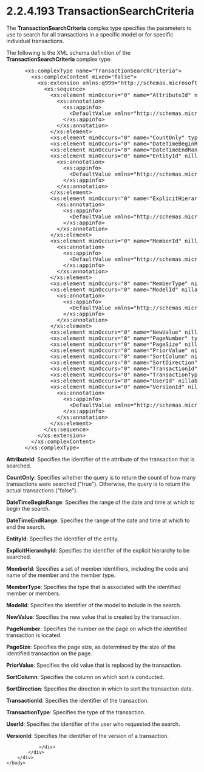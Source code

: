 <html dir="LTR" xmlns:mshelp="http://msdn.microsoft.com/mshelp" xmlns:ddue="http://ddue.schemas.microsoft.com/authoring/2003/5" xmlns:xlink="http://www.w3.org/1999/xlink" xmlns:tool="http://www.microsoft.com/tooltip">
    <head>
        <meta http-equiv="Content-Type" content="text/html; CHARSET=utf-8"></meta>
        <meta name="save" content="history"></meta>
        <title>2.2.4.193 TransactionSearchCriteria</title>
        <xml>
            <mshelp:toctitle title="2.2.4.193 TransactionSearchCriteria"></mshelp:toctitle>
            <mshelp:rltitle title="[MS-SSMDSWS-15]: TransactionSearchCriteria"></mshelp:rltitle>
            <mshelp:keyword index="A" term="d6354c4a-1cdb-400d-a395-9932a650a745"></mshelp:keyword>
            <mshelp:attr name="DCSext.ContentType" value="open specification"></mshelp:attr>
            <mshelp:attr name="AssetID" value="d6354c4a-1cdb-400d-a395-9932a650a745"></mshelp:attr>
            <mshelp:attr name="TopicType" value="kbRef"></mshelp:attr>
            <mshelp:attr name="DCSext.Title" value="[MS-SSMDSWS-15]: TransactionSearchCriteria" />
        </xml>
    </head>
    <body>
        <div id="header">
            <h1 class="heading">2.2.4.193 TransactionSearchCriteria</h1>
        </div>
        <div id="mainSection">
            <div id="mainBody">
                <div id="allHistory" class="saveHistory"></div>
                <div id="sectionSection0" class="section" name="collapseableSection">
                    

<p>The <b>TransactionSearchCriteria</b> complex type specifies
the parameters to use to search for all transactions in a specific model or for
specific individual transactions.</p>

<p>The following is the XML schema definition of the <b>TransactionSearchCriteria</b>
complex type.</p>

<dl>
<dd>
<div><pre> &lt;xs:complexType name=&quot;TransactionSearchCriteria&quot;&gt;
   &lt;xs:complexContent mixed=&quot;false&quot;&gt;
     &lt;xs:extension xmlns:q999=&quot;http://schemas.microsoft.com/sqlserver/masterdataservices/2009/09&quot; base=&quot;q999:DataContractBase&quot;&gt;
       &lt;xs:sequence&gt;
         &lt;xs:element minOccurs=&quot;0&quot; name=&quot;AttributeId&quot; nillable=&quot;true&quot; type=&quot;q999:Identifier&quot;&gt;
           &lt;xs:annotation&gt;
             &lt;xs:appinfo&gt;
               &lt;DefaultValue xmlns=&quot;http://schemas.microsoft.com/2003/10/Serialization/&quot; EmitDefaultValue=&quot;false&quot;/&gt;
             &lt;/xs:appinfo&gt;
           &lt;/xs:annotation&gt;
         &lt;/xs:element&gt;
         &lt;xs:element minOccurs=&quot;0&quot; name=&quot;CountOnly&quot; type=&quot;xs:boolean&quot;/&gt;
         &lt;xs:element minOccurs=&quot;0&quot; name=&quot;DateTimeBeginRange&quot; nillable=&quot;true&quot; type=&quot;xs:dateTime&quot;/&gt;
         &lt;xs:element minOccurs=&quot;0&quot; name=&quot;DateTimeEndRange&quot; nillable=&quot;true&quot; type=&quot;xs:dateTime&quot;/&gt;
         &lt;xs:element minOccurs=&quot;0&quot; name=&quot;EntityId&quot; nillable=&quot;true&quot; type=&quot;q999:Identifier&quot;&gt;
           &lt;xs:annotation&gt;
             &lt;xs:appinfo&gt;
               &lt;DefaultValue xmlns=&quot;http://schemas.microsoft.com/2003/10/Serialization/&quot; EmitDefaultValue=&quot;false&quot;/&gt;
             &lt;/xs:appinfo&gt;
           &lt;/xs:annotation&gt;
         &lt;/xs:element&gt;
         &lt;xs:element minOccurs=&quot;0&quot; name=&quot;ExplicitHierarchyId&quot; nillable=&quot;true&quot; type=&quot;q999:Identifier&quot;&gt;
           &lt;xs:annotation&gt;
             &lt;xs:appinfo&gt;
               &lt;DefaultValue xmlns=&quot;http://schemas.microsoft.com/2003/10/Serialization/&quot; EmitDefaultValue=&quot;false&quot;/&gt;
             &lt;/xs:appinfo&gt;
           &lt;/xs:annotation&gt;
         &lt;/xs:element&gt;
         &lt;xs:element minOccurs=&quot;0&quot; name=&quot;MemberId&quot; nillable=&quot;true&quot; type=&quot;q999:MemberIdentifier&quot;&gt;
           &lt;xs:annotation&gt;
             &lt;xs:appinfo&gt;
               &lt;DefaultValue xmlns=&quot;http://schemas.microsoft.com/2003/10/Serialization/&quot; EmitDefaultValue=&quot;false&quot;/&gt;
             &lt;/xs:appinfo&gt;
           &lt;/xs:annotation&gt;
         &lt;/xs:element&gt;
         &lt;xs:element minOccurs=&quot;0&quot; name=&quot;MemberType&quot; nillable=&quot;true&quot; type=&quot;q999:MemberType&quot;/&gt;
         &lt;xs:element minOccurs=&quot;0&quot; name=&quot;ModelId&quot; nillable=&quot;true&quot; type=&quot;q999:Identifier&quot;&gt;
           &lt;xs:annotation&gt;
             &lt;xs:appinfo&gt;
               &lt;DefaultValue xmlns=&quot;http://schemas.microsoft.com/2003/10/Serialization/&quot; EmitDefaultValue=&quot;false&quot;/&gt;
             &lt;/xs:appinfo&gt;
           &lt;/xs:annotation&gt;
         &lt;/xs:element&gt;
         &lt;xs:element minOccurs=&quot;0&quot; name=&quot;NewValue&quot; nillable=&quot;true&quot; type=&quot;xs:string&quot;/&gt;
         &lt;xs:element minOccurs=&quot;0&quot; name=&quot;PageNumber&quot; type=&quot;xs:int&quot;/&gt;
         &lt;xs:element minOccurs=&quot;0&quot; name=&quot;PageSize&quot; nillable=&quot;true&quot; type=&quot;xs:int&quot;/&gt;
         &lt;xs:element minOccurs=&quot;0&quot; name=&quot;PriorValue&quot; nillable=&quot;true&quot; type=&quot;xs:string&quot;/&gt;
         &lt;xs:element minOccurs=&quot;0&quot; name=&quot;SortColumn&quot; nillable=&quot;true&quot; type=&quot;xs:string&quot;/&gt;
         &lt;xs:element minOccurs=&quot;0&quot; name=&quot;SortDirection&quot; nillable=&quot;true&quot; type=&quot;q999:SortDirection&quot;/&gt;
         &lt;xs:element minOccurs=&quot;0&quot; name=&quot;TransactionId&quot; nillable=&quot;true&quot; type=&quot;xs:int&quot;/&gt;
         &lt;xs:element minOccurs=&quot;0&quot; name=&quot;TransactionType&quot; nillable=&quot;true&quot; type=&quot;q999:TransactionType&quot;/&gt;
         &lt;xs:element minOccurs=&quot;0&quot; name=&quot;UserId&quot; nillable=&quot;true&quot; type=&quot;q999:Identifier&quot;/&gt;
         &lt;xs:element minOccurs=&quot;0&quot; name=&quot;VersionId&quot; nillable=&quot;true&quot; type=&quot;q999:Identifier&quot;&gt;
           &lt;xs:annotation&gt;
             &lt;xs:appinfo&gt;
               &lt;DefaultValue xmlns=&quot;http://schemas.microsoft.com/2003/10/Serialization/&quot; EmitDefaultValue=&quot;false&quot;/&gt;
             &lt;/xs:appinfo&gt;
           &lt;/xs:annotation&gt;
         &lt;/xs:element&gt;
       &lt;/xs:sequence&gt;
     &lt;/xs:extension&gt;
   &lt;/xs:complexContent&gt;
 &lt;/xs:complexType&gt;
</pre></div>
</dd></dl>

<p><b>AttributeId</b>: Specifies the identifier of the
attribute of the transaction that is searched.</p>

<p><b>CountOnly</b>: Specifies whether the query is to
return the count of how many transactions were searched (&quot;true&quot;).
Otherwise, the query is to return the actual transactions (&quot;false&quot;).</p>

<p><b>DateTimeBeginRange</b>: Specifies the range of the
date and time at which to begin the search.</p>

<p><b>DateTimeEndRange</b>: Specifies the range of the
date and time at which to end the search.</p>

<p><b>EntityId</b>: Specifies the identifier of the
entity.</p>

<p><b>ExplicitHierarchyId</b>: Specifies the identifier
of the explicit hierarchy to be searched.</p>

<p><b>MemberId</b>: Specifies a set of member
identifiers, including the code and name of the member and the member type.</p>

<p><b>MemberType</b>: Specifies the type that is
associated with the identified member or members.</p>

<p><b>ModelId</b>: Specifies the identifier of the model
to include in the search.</p>

<p><b>NewValue</b>: Specifies the new value that is
created by the transaction.</p>

<p><b>PageNumber</b>: Specifies the number on the page
on which the identified transaction is located.</p>

<p><b>PageSize</b>: Specifies the page size, as
determined by the size of the identified transaction on the page.</p>

<p><b>PriorValue</b>: Specifies the old value that is
replaced by the transaction.</p>

<p><b>SortColumn</b>: Specifies the column on which sort
is conducted.</p>

<p><b>SortDirection</b>: Specifies the direction in
which to sort the transaction data.</p>

<p><b>TransactionId</b>: Specifies the identifier of the
transaction.</p>

<p><b>TransactionType</b>: Specifies the type of the
transaction.</p>

<p><b>UserId</b>: Specifies the identifier of the user
who requested the search.</p>

<p><b>VersionId</b>: Specifies the identifier of the
version of a transaction.</p>


                </div>
            </div>
        </div>
    </body>
</html>